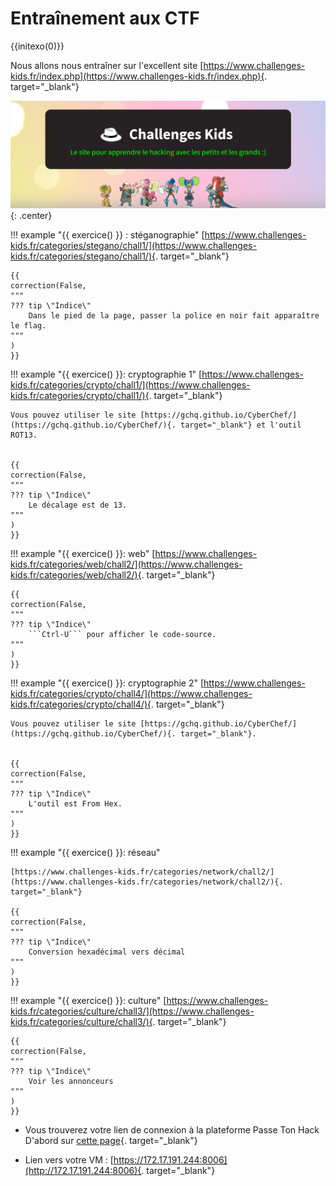 # Entraînement aux CTF
{{initexo(0)}}


Nous allons nous entraîner sur l'excellent site [https://www.challenges-kids.fr/index.php](https://www.challenges-kids.fr/index.php){. target="_blank"}

![image](data/banchalkids.png){: .center}



!!! example "{{ exercice() }} : stéganographie"
    [https://www.challenges-kids.fr/categories/stegano/chall1/](https://www.challenges-kids.fr/categories/stegano/chall1/){. target="_blank"}
    

    {{
    correction(False,
    """
    ??? tip \"Indice\" 
        Dans le pied de la page, passer la police en noir fait apparaître le flag.
    """
    )
    }}
    

!!! example "{{ exercice() }}: cryptographie 1"
    [https://www.challenges-kids.fr/categories/crypto/chall1/](https://www.challenges-kids.fr/categories/crypto/chall1/){. target="_blank"}

    Vous pouvez utiliser le site [https://gchq.github.io/CyberChef/](https://gchq.github.io/CyberChef/){. target="_blank"} et l'outil ROT13.


    {{
    correction(False,
    """
    ??? tip \"Indice\" 
        Le décalage est de 13.
    """
    )
    }}


!!! example "{{ exercice() }}: web"
    [https://www.challenges-kids.fr/categories/web/chall2/](https://www.challenges-kids.fr/categories/web/chall2/){. target="_blank"}
    
    {{
    correction(False,
    """
    ??? tip \"Indice\" 
        ```Ctrl-U``` pour afficher le code-source. 
    """
    )
    }}


!!! example "{{ exercice() }}: cryptographie 2"
    [https://www.challenges-kids.fr/categories/crypto/chall4/](https://www.challenges-kids.fr/categories/crypto/chall4/){. target="_blank"}

    Vous pouvez utiliser le site [https://gchq.github.io/CyberChef/](https://gchq.github.io/CyberChef/){. target="_blank"}.


    {{
    correction(False,
    """
    ??? tip \"Indice\" 
        L'outil est From Hex.
    """
    )
    }}


!!! example "{{ exercice() }}: réseau"
   
    [https://www.challenges-kids.fr/categories/network/chall2/](https://www.challenges-kids.fr/categories/network/chall2/){. target="_blank"}

    {{
    correction(False,
    """
    ??? tip \"Indice\" 
        Conversion hexadécimal vers décimal
    """
    )
    }}


!!! example "{{ exercice() }}: culture"
    [https://www.challenges-kids.fr/categories/culture/chall3/](https://www.challenges-kids.fr/categories/culture/chall3/){. target="_blank"}

    {{
    correction(False,
    """
    ??? tip \"Indice\" 
        Voir les annonceurs
    """
    )
    }}    


- Vous trouverez votre lien de connexion à la plateforme Passe Ton Hack D'abord sur [cette page](./CTF2025.md){. target="_blank"}

- Lien vers votre VM : [https://172.17.191.244:8006](http://172.17.191.244:8006){. target="_blank"}